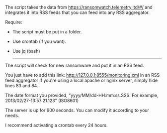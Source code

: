 The script takes the data from https://ransomwatch.telemetry.ltd/#/ and integrates it into RSS feeds that you can feed into any RSS aggregator.

Require:
- The script must be put in a folder.
- Use crontab (if you want).
- Use jq (bash)

  ---
  
The script will check for new ransomware and put it in an RSS feed.

You just have to add this link: http://127.0.0.1:8555/monitoring.xml in an RSS feed aggregator
If you're using a local apache or nginx server, simply hide lines 83 and 84.

The date format you provided, "yyyy/MM/dd-HH:mm:ss.SSS. For example, 2013/02/27-13:57:21.123" (ISO8601)

The server is up for 600 seconds. You can modify it according to your needs.

I recommend activating a crontab every 24 hours.
